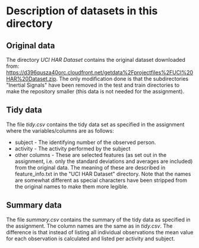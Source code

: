 # Description of datasets in this directory

## Original data
The directory _UCI HAR Dataset_ contains the original dataset downloaded from: https://d396qusza40orc.cloudfront.net/getdata%2Fprojectfiles%2FUCI%20HAR%20Dataset.zip.
The only modification done is that the subdirectories "Inertial Signals" have 
been removed in the test and train directories to make the repository smaller
(this data is not needed for the assignment).

## Tidy data
The file _tidy.csv_ contains the tidy data set as specified in the assignment
where the variables/columns are as follows:

* subject - The identifying number of the observed person.
* activity - The activity performed by the subject
* other columns - These are selected features (as set out in the assignment, i.e.
only the standard deviations and averages are included) from
the original data. The meaning of these are described in feature_info.txt in the
"UCI HAR Dataset" directory. Note that the names are somewhat different as
special characters have been stripped from the original names to make them more
legible.

## Summary data
The file _summary.csv_ contains the summary of the tidy data as specified in
the assignment. The column names are the same as in _tidy.csv_. The difference is
that instead of listing all individual observations the mean value for each
observation is calculated and listed per activity and subject. 

